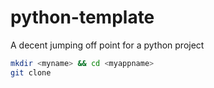 # python-template
A decent jumping off point for a python project

```bash
mkdir <myname> && cd <myappname>
git clone  
```
